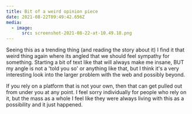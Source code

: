 ```yaml
---
title: Bit of a weird opinion piece
date: 2021-08-22T09:49:42.656Z
media:
  - image:
      src: screenshot-2021-08-22-at-10.49.18.png
---
```

Seeing this as a trending thing (and reading the story about it) I find it that weird thing again where its angled that we should feel sympathy for something. Starting a bit of text like that will always make me insane, BUT my angle is not a 'told you so' or anything like that, but I think it's a very interesting look into the larger problem with the web and possibly beyond.

If you rely on a platform that is not your own, then that can get pulled out from under you at any point. I feel sorry individually for people who rely on it, but the mass as a whole I feel like they were always living with this as a possibility and it just happened.